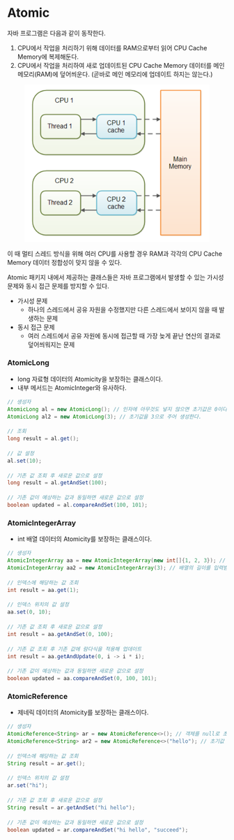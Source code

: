 # Atomic

자바 프로그램은 다음과 같이 동작한다.

1. CPU에서 작업을 처리하기 위해 데이터를 RAM으로부터 읽어 CPU Cache Memory에 복제해둔다.
2. CPU에서 작업을 처리하여 새로 업데이트된 CPU Cache Memory 데이터를 메인 메모리(RAM)에 덮어씌운다. (곧바로 메인 메모리에 업데이트 하지는 않는다.)

<figure><img src="../../../.gitbook/assets/image (59).png" alt=""><figcaption></figcaption></figure>

이 때 멀티 스레드 방식을 위해 여러 CPU를 사용할 경우 RAM과 각각의 CPU Cache Memory 데이터 정합성이 맞지 않을 수 있다.

Atomic 패키지 내에서 제공하는 클래스들은 자바 프로그램에서 발생할 수 있는 가시성 문제와 동시 접근 문제를 방지할 수 있다.

* 가시성 문제
  * 하나의 스레드에서 공유 자원을 수정했지만 다른 스레드에서 보이지 않을 때 발생하는 문제
* 동시 접근 문제
  * 여러 스레드에서 공유 자원에 동시에 접근할 때 가장 늦게 끝난 연산의 결과로 덮어씌워지는 문제

### AtomicLong

* long 자료형 데이터의 Atomicity을 보장하는 클래스이다.
* 내부 메서드는 AtomicInteger와 유사하다.

```java
// 생성자
AtomicLong al = new AtomicLong(); // 인자에 아무것도 넣지 않으면 초기값은 0이다.
AtomicLong al2 = new AtomicLong(3); // 초기값을 3으로 주어 생성한다.

// 조회
long result = al.get();

// 값 설정
al.set(10);

// 기존 값 조회 후 새로운 값으로 설정
long result = al.getAndSet(100);

// 기존 값이 예상하는 값과 동일하면 새로운 값으로 설정
boolean updated = al.compareAndSet(100, 101);
```



### AtomicIntegerArray

* int 배열 데이터의 Atomicity를 보장하는 클래스이다.

```java
// 생성자
AtomicIntegerArray aa = new AtomicIntegerArray(new int[]{1, 2, 3}); // 인자에 배열을 넣어 생성한다.
AtomicIntegerArray aa2 = new AtomicIntegerArray(3); // 배열의 길이를 입력받아 0으로 채워진 배열을 생성한다.

// 인덱스에 해당하는 값 조회
int result = aa.get(1);

// 인덱스 위치의 값 설정
aa.set(0, 10);

// 기존 값 조회 후 새로운 값으로 설정
int result = aa.getAndSet(0, 100);

// 기존 값 조회 후 기존 값에 람다식을 적용해 업데이트
int result = aa.getAndUpdate(0, i -> i * i);

// 기존 값이 예상하는 값과 동일하면 새로운 값으로 설정
boolean updated = aa.compareAndSet(0, 100, 101);
```

### AtomicReference

* 제네릭 데이터의 Atomicity를 보장하는 클래스이다.

```java
// 생성자
AtomicReference<String> ar = new AtomicReference<>(); // 객체를 null로 초기화한다.
AtomicReference<String> ar2 = new AtomicReference<>("hello"); // 초기값 객체를 주어 생성한다.

// 인덱스에 해당하는 값 조회
String result = ar.get();

// 인덱스 위치의 값 설정
ar.set("hi");

// 기존 값 조회 후 새로운 값으로 설정
String result = ar.getAndSet("hi hello");

// 기존 값이 예상하는 값과 동일하면 새로운 값으로 설정
boolean updated = ar.compareAndSet("hi hello", "succeed");
```
